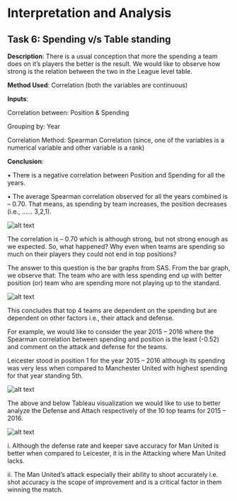 # Interpretation and Analysis

## Task 6: Spending v/s Table standing    

**Description**: There is a usual conception that more the spending a team does on it’s players the better is the result. We would like to observe how strong is the relation between the two in the League level table. 

**Method Used**: Correlation (both the variables are continuous) 

**Inputs**: 

 Correlation between:   Position & Spending
  
 Grouping by:           Year 
 
 Correlation Method:    Spearman Correlation (since, one of the variables is a numerical variable and other variable is a rank)

**Conclusion**:

•	There is a negative correlation between Position and Spending for all the years.

•	The average Spearman correlation observed for all the years combined is – 0.70. That means, as spending by team increases, the position decreases (i.e., …... 3,2,1).

![alt text](https://github.com/mullapudirajaprashanth/Statistical-Analysis-EPL-data/blob/master/Output%20Images/Task6-Img1.png)

The correlation is – 0.70 which is although strong, but not strong enough as we expected. So, what happened? Why even when teams are spending so much on their players they could not end in top positions? 

The answer to this question is the bar graphs from SAS. From the bar graph, we observe that: The team who are with less spending end up with better position (or) team who are spending more not playing up to the standard. 

![alt text](https://github.com/mullapudirajaprashanth/Statistical-Analysis-EPL-data/blob/master/Output%20Images/Task6-Img2-2.PNG)

This concludes that top 4 teams are dependent on the spending but are dependent on other factors i.e., their attack and defense. 

For example, we would like to consider the year 2015 – 2016 where the Spearman correlation between spending and position is the least (-0.52) and comment on the attack and defense for the teams. 

Leicester stood in position 1 for the year 2015 – 2016 although its spending was very less when compared to Manchester United with highest spending for that year standing 5th. 

![alt text](https://github.com/mullapudirajaprashanth/Statistical-Analysis-EPL-data/blob/master/Output%20Images/Task6-Img3.png)

The above and below Tableau visualization we would like to use to better analyze the Defense and Attach respectively of the 10 top teams for 2015 – 2016. 

![alt text](https://github.com/mullapudirajaprashanth/Statistical-Analysis-EPL-data/blob/master/Output%20Images/Task6-Img4.png)
  
  i.	Although the defense rate and keeper save accuracy for Man United is better when compared to Leicester, it is in the Attacking where Man United lacks. 

  ii.	The Man United’s attack especially their ability to shoot accurately i.e. shot accuracy is the scope of improvement and is a critical factor in them winning the match. 


